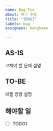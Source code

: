 ```yaml
---
name: Bug Fix
about: 버그 수정
title: "[BUG]"
labels: bug
assignees: mangbaam

---
```


## AS-IS

고쳐야 할 문제 설명

## TO-BE

바뀔 방향 설명

## 해야할 일

- [ ] TODO1

